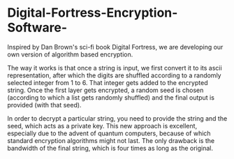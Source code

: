 # Digital-Fortress-Encryption-Software-
Inspired by Dan Brown's sci-fi book Digital Fortress, we are developing our own version of algorithm based encryption.

The way it works is that once a string is input, we first convert it to 
its ascii representation, after which the digits are shuffled according to 
a randomly selected integer from 1 to 6. That integer gets added to the encrypted string. 
Once the first layer gets encrypted, a random seed is chosen 
(according to which a list gets randomly shuffled) 
and the final output is provided (with that seed).

In order to decrypt a particular string, you need to provide the string and the seed, which acts as a 
private key. This new approach is excellent, especially due to the advent of quantum computers, because
of which standard encryption algorithms might not last. 
The only drawback is the bandwidth of the final string, which is four times as long 
as the original.
